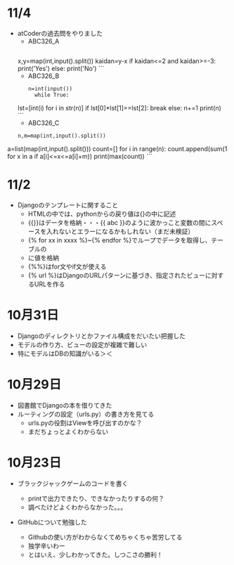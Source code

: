 # 11/4
- atCoderの過去問をやりました
    - ABC326_A
        ```
    x,y=map(int,input().split())
    kaidan=y-x
    if kaidan<=2 and kaidan>=-3:
      print('Yes')
    else:
      print('No')
        ```
    - ABC326_B
      ```
      n=int(input())
        while True:
    lst=[int(i) for i in str(n)]
    if lst[0]*lst[1]==lst[2]:
        break
    else:
        n+=1
print(n)
      ```
    - ABC326_C
    ```
    n,m=map(int,input().split())
a=list(map(int,input().split()))
count=[]
for i in range(n):
    count.append(sum(1 for x in a if a[i]<=x<=a[i]+m))
print(max(count))
    ```

# 11/2
- Djangoのテンプレートに関すること
    - HTMLの中では、pythonからの戻り値は{}の中に記述
    - {{}}はデータを格納・・・{{ abc }}のように波かっこと変数の間にスペースを入れないとエラーになるかもしれない（まだ未検証）
    - {% for xx in xxxx %}~{% endfor %}でループでデータを取得し、テーブルの<li>に値を格納
    - {%%}はfor文やif文が使える
    - {% url %}はDjangoのURLパターンに基づき、指定されたビューに対するURLを作る

# 10月31日
- Djangoのディレクトリとかファイル構成をだいたい把握した
- モデルの作り方、ビューの設定が複雑で難しい
- 特にモデルはDBの知識がいる＞＜

# 10月29日
- 図書館でDjangoの本を借りてきた
- ルーティングの設定（urls.py）の書き方を見てる
    - urls.pyの役割はViewを呼び出すのかな？
    - まだちょっとよくわからない

# 10月23日
- ブラックジャックゲームのコードを書く
  - printで出力できたり、できなかったりするの何？
  - 調べたけどよくわからなかった。。。
  
- GitHubについて勉強した
    - Githubの使い方がわからなくてめちゃくちゃ苦労してる
    - 独学辛いわー
    - とはいえ、少しわかってきた。しつこさの勝利！
